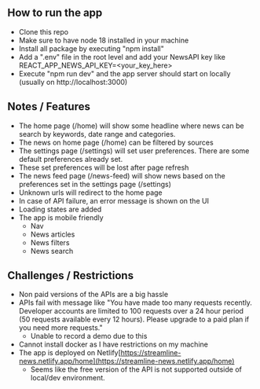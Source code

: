 ## How to run the app

- Clone this repo
- Make sure to have node 18 installed in your machine
- Install all package by executing "npm install"
- Add a ".env" file in the root level and add your NewsAPI key like REACT_APP_NEWS_API_KEY=<your_key_here>
- Execute "npm run dev" and the app server should start on locally (usually on http://localhost:3000)

## Notes / Features

- The home page (/home) will show some headline where news can be search by keywords, date range and categories.
- The news on home page (/home) can be filtered by sources
- The settings page (/settings) will set user preferences. There are some default preferences already set.
- These set preferences will be lost after page refresh
- The news feed page (/news-feed) will show news based on the preferences set in the settings page (/settings)
- Unknown urls will redirect to the home page
- In case of API failure, an error message is shown on the UI
- Loading states are added
- The app is mobile friendly
  - Nav
  - News articles
  - News filters
  - News search

## Challenges / Restrictions

- Non paid versions of the APIs are a big hassle
- APIs fail with message like "You have made too many requests recently. Developer accounts are limited to 100 requests over a 24 hour period (50 requests available every 12 hours). Please upgrade to a paid plan if you need more requests."
  - Unable to record a demo due to this
- Cannot install docker as I have restrictions on my machine
- The app is deployed on Netlify[https://streamline-news.netlify.app/home](https://streamline-news.netlify.app/home)
  - Seems like the free version of the API is not supported outside of local/dev environment.
